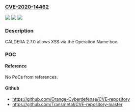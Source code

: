 ### [CVE-2020-14462](https://cve.mitre.org/cgi-bin/cvename.cgi?name=CVE-2020-14462)
![](https://img.shields.io/static/v1?label=Product&message=n%2Fa&color=blue)
![](https://img.shields.io/static/v1?label=Version&message=n%2Fa&color=blue)
![](https://img.shields.io/static/v1?label=Vulnerability&message=n%2Fa&color=brighgreen)

### Description

CALDERA 2.7.0 allows XSS via the Operation Name box.

### POC

#### Reference
No PoCs from references.

#### Github
- https://github.com/Orange-Cyberdefense/CVE-repository
- https://github.com/Transmetal/CVE-repository-master

